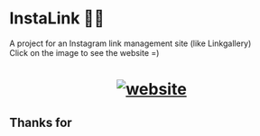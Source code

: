 # InstaLink 👨‍💻
A project for an Instagram link management site (like Linkgallery) </br>
Click on the image to see the website =)

<h1 align="center">
    <a href="[chullie03.github.io/Linktree/](https://chullie03.github.io/Linktree/)" target="_blank">
        <img alt="website" title="#instalink" src="github_assets/screenmobile2.png" />
    <a/>
</h1>

## Thanks for

